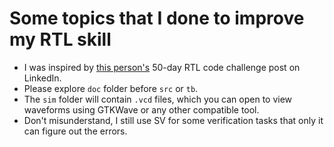 # Some topics that I done to improve my RTL skill
 - I was inspired by [this person's](https://www.linkedin.com/posts/md-irshad-alam-953241270_rtl-codes-of-comb-and-seq-cell-activity-7263763571111567360-wtE-?utm_source=share&utm_medium=member_desktop) 50-day RTL code challenge post on LinkedIn.
 - Please explore `doc` folder before `src` or `tb`.
 - The `sim` folder will contain `.vcd` files, which you can open to view waveforms using GTKWave or any other compatible tool.
 - Don't misunderstand, I still use SV for some verification tasks that only it can figure out the errors.

